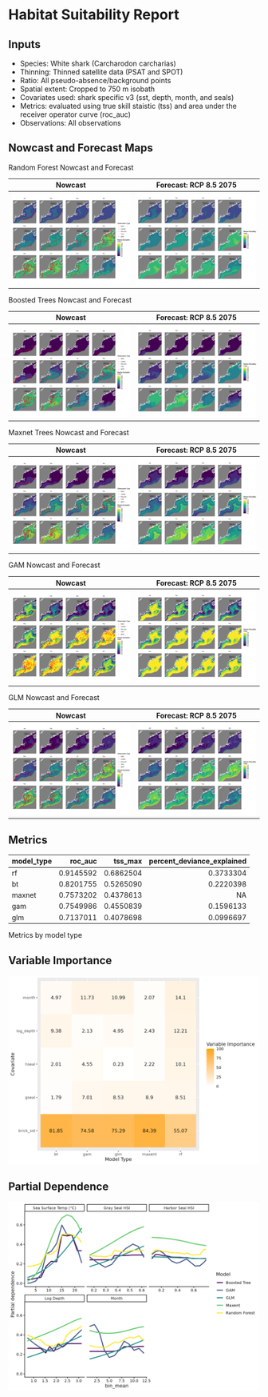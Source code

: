 Habitat Suitability Report
================

## Inputs

- Species: White shark (Carcharodon carcharias)
- Thinning: Thinned satellite data (PSAT and SPOT)
- Ratio: All pseudo-absence/background points
- Spatial extent: Cropped to 750 m isobath
- Covariates used: shark specific v3 (sst, depth, month, and seals)
- Metrics: evaluated using true skill staistic (tss) and area under the
  receiver operator curve (roc_auc)
- Observations: All observations

## Nowcast and Forecast Maps

Random Forest Nowcast and Forecast

| Nowcast | Forecast: RCP 8.5 2075 |
|:--:|:--:|
| ![](../../../../tidy_reports/versions/c11/100960/c11.100960.01_12_rf_compiled_casts.png) | ![](../../../../tidy_reports/versions/c11/100964/c11.100964.01_12_rf_compiled_casts.png) |

Boosted Trees Nowcast and Forecast

| Nowcast | Forecast: RCP 8.5 2075 |
|:--:|:--:|
| ![](../../../../tidy_reports/versions/c11/100960/c11.100960.01_12_bt_compiled_casts.png) | ![](../../../../tidy_reports/versions/c11/100964/c11.100964.01_12_bt_compiled_casts.png) |

Maxnet Trees Nowcast and Forecast

| Nowcast | Forecast: RCP 8.5 2075 |
|:--:|:--:|
| ![](../../../../tidy_reports/versions/c11/100960/c11.100960.01_12_maxent_compiled_casts.png) | ![](../../../../tidy_reports/versions/c11/100964/c11.100964.01_12_maxent_compiled_casts.png) |

GAM Nowcast and Forecast

| Nowcast | Forecast: RCP 8.5 2075 |
|:--:|:--:|
| ![](../../../../tidy_reports/versions/c11/100960/c11.100960.01_12_gam_compiled_casts.png) | ![](../../../../tidy_reports/versions/c11/100964/c11.100964.01_12_gam_compiled_casts.png) |

GLM Nowcast and Forecast

| Nowcast | Forecast: RCP 8.5 2075 |
|:--:|:--:|
| ![](../../../../tidy_reports/versions/c11/100960/c11.100960.01_12_glm_compiled_casts.png) | ![](../../../../tidy_reports/versions/c11/100964/c11.100964.01_12_glm_compiled_casts.png) |

## Metrics

| model_type |   roc_auc |   tss_max | percent_deviance_explained |
|:-----------|----------:|----------:|---------------------------:|
| rf         | 0.9145592 | 0.6862504 |                  0.3733304 |
| bt         | 0.8201755 | 0.5265090 |                  0.2220398 |
| maxnet     | 0.7573202 | 0.4378613 |                         NA |
| gam        | 0.7549986 | 0.4550839 |                  0.1596133 |
| glm        | 0.7137011 | 0.4078698 |                  0.0996697 |

Metrics by model type

## Variable Importance

![](m11.10096_tidy_compiled_files/figure-gfm/variable_importance-1.png)

## Partial Dependence

![](m11.10096_tidy_compiled_files/figure-gfm/partial_dependence-1.png)
